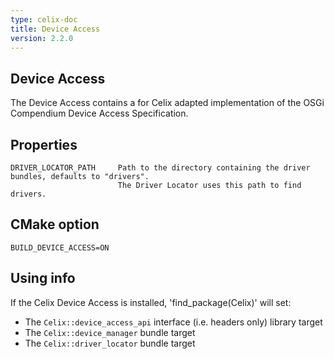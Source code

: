 ```yaml
---
type: celix-doc
title: Device Access
version: 2.2.0
---
```


<!--
Licensed to the Apache Software Foundation (ASF) under one or more
contributor license agreements.  See the NOTICE file distributed with
this work for additional information regarding copyright ownership.
The ASF licenses this file to You under the Apache License, Version 2.0
(the "License"); you may not use this file except in compliance with
the License.  You may obtain a copy of the License at

    http://www.apache.org/licenses/LICENSE-2.0

Unless required by applicable law or agreed to in writing, software
distributed under the License is distributed on an "AS IS" BASIS,
WITHOUT WARRANTIES OR CONDITIONS OF ANY KIND, either express or implied.
See the License for the specific language governing permissions and
limitations under the License.
-->

## Device Access

The Device Access contains a for Celix adapted implementation of the OSGi Compendium Device Access Specification.

## Properties
    DRIVER_LOCATOR_PATH     Path to the directory containing the driver bundles, defaults to "drivers".
                            The Driver Locator uses this path to find drivers.

## CMake option
    BUILD_DEVICE_ACCESS=ON

## Using info

If the Celix Device Access is installed, 'find_package(Celix)' will set:
 - The `Celix::device_access_api` interface (i.e. headers only) library target
 - The `Celix::device_manager` bundle target
 - The `Celix::driver_locator` bundle target

